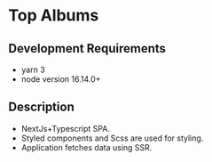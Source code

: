 # Top Albums

## Development Requirements

* yarn 3
* node version 16.14.0+

## Description

* NextJs+Typescript SPA. 
* Styled components and Scss are used for styling. 
* Application fetches data using SSR.
